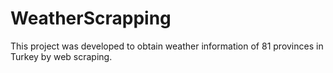 # WeatherScrapping
This project was developed to obtain weather information of 81 provinces in Turkey by web scraping. ​
